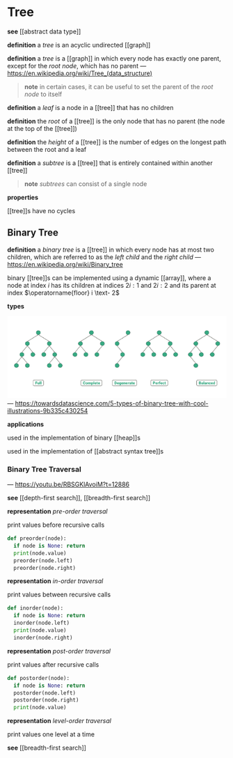 # Tree

**see** [[abstract data type]]

**definition** a _tree_ is an acyclic undirected [[graph]]

**definition** a _tree_ is a [[graph]] in which every node has exactly one parent, except for the _root node_, which has no parent &mdash; <https://en.wikipedia.org/wiki/Tree_(data_structure)>

> **note** in certain cases, it can be useful to set the parent of the _root node_ to itself

**definition** a _leaf_ is a node in a [[tree]] that has no children

**definition** the _root_ of a [[tree]] is the only node that has no parent (the node at the top of the [[tree]])

**definition** the _height_ of a [[tree]] is the number of edges on the longest path between the root and a leaf

**definition** a _subtree_ is a [[tree]] that is entirely contained within another [[tree]]

> **note** _subtrees_ can consist of a single node

**properties**

[[tree]]s have no cycles

## Binary Tree

**definition** a _binary tree_ is a [[tree]] in which every node has at most two children, which are referred to as the _left child_ and the _right child_ &mdash; <https://en.wikipedia.org/wiki/Binary_tree>

binary [[tree]]s can be implemented using a dynamic [[array]], where a node at index $i$ has its children at indices $2i : 1$ and $2i : 2$ and its parent at index $\operatorname{floor} i \text- 2$

**types**

![](20221004211912.png) &mdash; <https://towardsdatascience.com/5-types-of-binary-tree-with-cool-illustrations-9b335c430254>

**applications**

used in the implementation of binary [[heap]]s

used in the implementation of [[abstract syntax tree]]s

### Binary Tree Traversal

&mdash; <https://youtu.be/RBSGKlAvoiM?t=12886>

**see** [[depth-first search]], [[breadth-first search]]

**representation** _pre-order traversal_

print values before recursive calls

```python
def preorder(node):
  if node is None: return
  print(node.value)
  preorder(node.left)
  preorder(node.right)
```

**representation** _in-order traversal_

print values between recursive calls

```python
def inorder(node):
  if node is None: return
  inorder(node.left)
  print(node.value)
  inorder(node.right)
```

**representation** _post-order traversal_

print values after recursive calls

```python
def postorder(node):
  if node is None: return
  postorder(node.left)
  postorder(node.right)
  print(node.value)
```

**representation** _level-order traversal_

print values one level at a time

**see** [[breadth-first search]]

